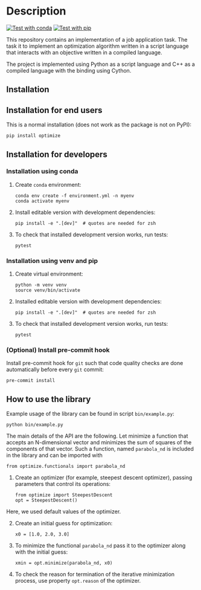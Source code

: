 # Description

[![Test with conda](https://github.com/dmitry-kabanov/test-task/actions/workflows/test-conda.yml/badge.svg)](https://github.com/dmitry-kabanov/test-task/actions/workflows/test-conda.yml)
[![Test with pip](https://github.com/dmitry-kabanov/test-task/actions/workflows/test-pip.yml/badge.svg)](https://github.com/dmitry-kabanov/test-task/actions/workflows/test-pip.yml)

This repository contains an implementation of a job application task.
The task it to implement an optimization algorithm written in a script language
that interacts with an objective written in a compiled language.

The project is implemented using Python as a script language and C++
as a compiled language with the binding using Cython.

## Installation

## Installation for end users

This is a normal installation (does not work as the package is not on PyPI):

    pip install optimize

## Installation for developers

### Installation using conda

1. Create `conda` environment:

    ```shell
    conda env create -f environment.yml -n myenv
    conda activate myenv
    ```

2. Install editable version with development dependencies:

    ```shell
    pip install -e ".[dev]"  # quotes are needed for zsh
    ```

3. To check that installed development version works, run tests:

    ```shell
    pytest
    ```

### Installation using venv and pip

1. Create virtual environment:

    ```shell
    python -m venv venv
    source venv/bin/activate
    ```

2. Installed editable version with development dependencies:

    ```shell
    pip install -e ".[dev]"  # quotes are needed for zsh
    ```

3. To check that installed development version works, run tests:

    ```shell
    pytest
    ```

### (Optional) Install pre-commit hook

Install pre-commit hook for `git` such that code quality checks are done
automatically before every `git` commit:

    pre-commit install

## How to use the library

Example usage of the library can be found in script `bin/example.py`:

    python bin/example.py

The main details of the API are the following.
Let minimize a function that accepts an N-dimensional vector and minimizes
the sum of squares of the components of that vector.
Such a function, named `parabola_nd` is included in the library
and can be imported with

    from optimize.functionals import parabola_nd

1. Create an optimizer (for example, steepest descent optimizer),
passing parameters that control its operations:

    ```shell
    from optimize import SteepestDescent
    opt = SteepestDescent()
    ```

Here, we used default values of the optimizer.

2. Create an initial guess for optimization:

    ```shell
    x0 = [1.0, 2.0, 3.0]
    ```

3. To minimize the functional `parabola_nd` pass it to the optimizer along
with the initial guess:

    ```shell
    xmin = opt.minimize(parabola_nd, x0)
    ```

4. To check the reason for termination of the iterative minimization process,
use property `opt.reason` of the optimizer.
